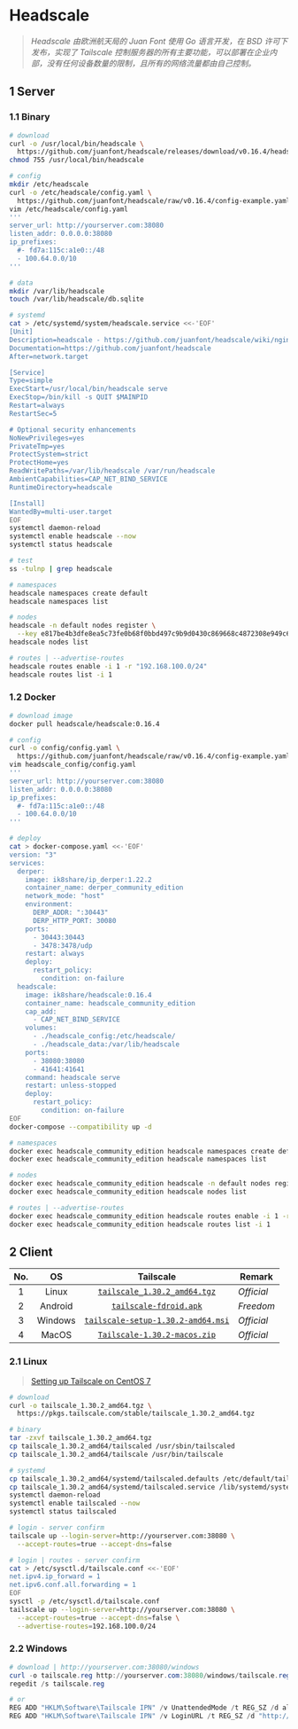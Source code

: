 # Headscale

> *Headscale 由欧洲航天局的 Juan Font 使用 Go 语言开发，在 BSD 许可下发布，实现了 Tailscale 控制服务器的所有主要功能，可以部署在企业内部，没有任何设备数量的限制，且所有的网络流量都由自己控制。*

## 1 Server

### 1.1 Binary

```bash
# download
curl -o /usr/local/bin/headscale \
  https://github.com/juanfont/headscale/releases/download/v0.16.4/headscale_0.16.4_linux_amd64
chmod 755 /usr/local/bin/headscale

# config
mkdir /etc/headscale
curl -o /etc/headscale/config.yaml \
  https://github.com/juanfont/headscale/raw/v0.16.4/config-example.yaml
vim /etc/headscale/config.yaml
'''
server_url: http://yourserver.com:38080
listen_addr: 0.0.0.0:38080
ip_prefixes:
  #- fd7a:115c:a1e0::/48
  - 100.64.0.0/10
'''

# data
mkdir /var/lib/headscale
touch /var/lib/headscale/db.sqlite

# systemd
cat > /etc/systemd/system/headscale.service <<-'EOF'
[Unit]
Description=headscale - https://github.com/juanfont/headscale/wiki/nginx-configuration
Documentation=https://github.com/juanfont/headscale
After=network.target

[Service]
Type=simple
ExecStart=/usr/local/bin/headscale serve
ExecStop=/bin/kill -s QUIT $MAINPID
Restart=always
RestartSec=5

# Optional security enhancements
NoNewPrivileges=yes
PrivateTmp=yes
ProtectSystem=strict
ProtectHome=yes
ReadWritePaths=/var/lib/headscale /var/run/headscale
AmbientCapabilities=CAP_NET_BIND_SERVICE
RuntimeDirectory=headscale

[Install]
WantedBy=multi-user.target
EOF
systemctl daemon-reload
systemctl enable headscale --now
systemctl status headscale

# test
ss -tulnp | grep headscale

# namespaces
headscale namespaces create default
headscale namespaces list

# nodes
headscale -n default nodes register \
  --key e817be4b3dfe8ea5c73fe0b68f0bbd497c9b9d0430c869668c4872308e949c63
headscale nodes list

# routes | --advertise-routes
headscale routes enable -i 1 -r "192.168.100.0/24"
headscale routes list -i 1
```

### 1.2 Docker

```bash
# download image
docker pull headscale/headscale:0.16.4

# config
curl -o config/config.yaml \
  https://github.com/juanfont/headscale/raw/v0.16.4/config-example.yaml
vim headscale_config/config.yaml
'''
server_url: http://yourserver.com:38080
listen_addr: 0.0.0.0:38080
ip_prefixes:
  #- fd7a:115c:a1e0::/48
  - 100.64.0.0/10
'''

# deploy
cat > docker-compose.yaml <<-'EOF'
version: "3"
services:
  derper:
    image: ik8share/ip_derper:1.22.2
    container_name: derper_community_edition
    network_mode: "host"
    environment:
      DERP_ADDR: ":30443"
      DERP_HTTP_PORT: 30080
    ports:
      - 30443:30443
      - 3478:3478/udp
    restart: always
    deploy:
      restart_policy:
        condition: on-failure
  headscale:
    image: ik8share/headscale:0.16.4
    container_name: headscale_community_edition
    cap_add:
      - CAP_NET_BIND_SERVICE
    volumes:
      - ./headscale_config:/etc/headscale/
      - ./headscale_data:/var/lib/headscale
    ports:
      - 38080:38080
      - 41641:41641
    command: headscale serve
    restart: unless-stopped
    deploy:
      restart_policy:
        condition: on-failure
EOF
docker-compose --compatibility up -d

# namespaces
docker exec headscale_community_edition headscale namespaces create default
docker exec headscale_community_edition headscale namespaces list

# nodes
docker exec headscale_community_edition headscale -n default nodes register --key e817be4b3dfe8ea5c73fe0b68f0bbd497c9b9d0430c869668c4872308e949c63
docker exec headscale_community_edition headscale nodes list

# routes | --advertise-routes
docker exec headscale_community_edition headscale routes enable -i 1 -r "192.168.100.0/24"
docker exec headscale_community_edition headscale routes list -i 1
```

## 2 Client

|No.|OS|Tailscale|Remark|
|:---:|:---:|:---:|-----|
|1|Linux|[`tailscale_1.30.2_amd64.tgz`](https://pkgs.tailscale.com/stable/tailscale_1.30.2_amd64.tgz)|*Official*|
|2|Android|[`tailscale-fdroid.apk`](https://github.com/FZR-forks/tailscale-android)|*Freedom*|
|3|Windows|[`tailscale-setup-1.30.2-amd64.msi`](https://pkgs.tailscale.com/stable/tailscale-setup-1.30.2-amd64.msi)|*Official*|
|4|MacOS|[`Tailscale-1.30.2-macos.zip`](https://pkgs.tailscale.com/stable/Tailscale-1.30.2-macos.zip)|*Official*|

### 2.1 Linux

> [Setting up Tailscale on CentOS 7](https://tailscale.com/kb/1048/install-centos-7/)

```bash
# download
curl -o tailscale_1.30.2_amd64.tgz \
  https://pkgs.tailscale.com/stable/tailscale_1.30.2_amd64.tgz

# binary
tar -zxvf tailscale_1.30.2_amd64.tgz
cp tailscale_1.30.2_amd64/tailscaled /usr/sbin/tailscaled
cp tailscale_1.30.2_amd64/tailscale /usr/bin/tailscale

# systemd
cp tailscale_1.30.2_amd64/systemd/tailscaled.defaults /etc/default/tailscaled
cp tailscale_1.30.2_amd64/systemd/tailscaled.service /lib/systemd/system/tailscaled.service
systemctl daemon-reload
systemctl enable tailscaled --now
systemctl status tailscaled

# login - server confirm
tailscale up --login-server=http://yourserver.com:38080 \
  --accept-routes=true --accept-dns=false

# login | routes - server confirm
cat > /etc/sysctl.d/tailscale.conf <<-'EOF'
net.ipv4.ip_forward = 1
net.ipv6.conf.all.forwarding = 1
EOF
sysctl -p /etc/sysctl.d/tailscale.conf
tailscale up --login-server=http://yourserver.com:38080 \
  --accept-routes=true --accept-dns=false \
  --advertise-routes=192.168.100.0/24
```

### 2.2 Windows

```powershell
# download | http://yourserver.com:38080/windows
curl -o tailscale.reg http://yourserver.com:38080/windows/tailscale.reg
regedit /s tailscale.reg

# or
REG ADD "HKLM\Software\Tailscale IPN" /v UnattendedMode /t REG_SZ /d always
REG ADD "HKLM\Software\Tailscale IPN" /v LoginURL /t REG_SZ /d "http://yourserver.com:38080"
```
